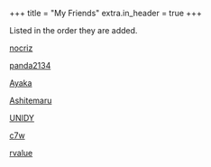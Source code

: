 +++
title = "My Friends"
extra.in_header = true
+++

Listed in the order they are added.

[nocriz](https://bytew.net)

[panda2134](https://blog.panda2134.site/)

[Ayaka](https://ayaka.shn.hk/)

[Ashitemaru](https://ashitemaru.github.io/)

[UNIDY](https://www.unidy.cn/)

[c7w](https://c7w.tech)

[rvalue](https://blog.rvalue.moe)